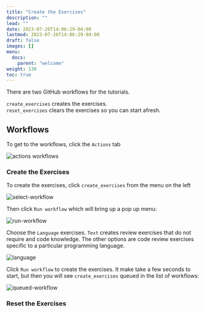 ```yaml
---
title: "Create the Exercises"
description: ""
lead: ""
date: 2023-07-26T14:06:29-04:00
lastmod: 2023-07-26T14:06:29-04:00
draft: false
images: []
menu:
  docs:
    parent: "welcome"
weight: 130
toc: true
---
```


There are two GitHub workflows for the tutorials.

`create_exercises` creates the exercises.   
`reset_exercises` clears the exercises so you can start afresh.  


## Workflows

To get to the workflows, click the `Actions` tab

![actions workflows](images/actions-workflows.png) 

### Create the Exercises

To create the exercises, click `create_exercises` from the menu on the left

![select-workflow](images/select-workflow.png)

Then click `Run workflow` which will bring up a pop up menu:

![run-workflow](images/run-workflow.png)

Choose the `Language` exercises. `Text` creates review exercises that do not require and code knowledge. 
The other options are code review exercises specific to a particular programming language.

![language](images/language.png)

Click `Run workflow` to create the exercises. It make take a few seconds to start, but then you will see `create_exercises` queued in the list of workflows:

![queued-workflow](images/queued-workflow.png)



### Reset the Exercises




